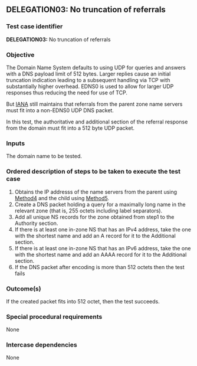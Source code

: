 ## DELEGATION03: No truncation of referrals

### Test case identifier

**DELEGATION03:** No truncation of referrals

### Objective

The Domain Name System defaults to using UDP for queries and answers with a
DNS payload limit of 512 bytes. Larger replies cause an initial truncation
indication leading to a subsequent handling via TCP with substantially
higher overhead. EDNS0 is used to allow for larger UDP responses thus
reducing the need for use of TCP.

But [IANA](https://www.iana.org/help/nameserver-requirements) still
maintains that referrals from the parent zone name servers must fit into
a non-EDNS0 UDP DNS packet.

In this test, the authoritative and additional section of the referral
response from the domain must fit into a 512 byte UDP packet.

### Inputs

The domain name to be tested.

### Ordered description of steps to be taken to execute the test case

1. Obtains the IP addresss of the name servers from the parent using
   [Method4](../Methods.md) and the child using [Method5](../Methods.md).
2. Create a DNS packet holding a query for a maximally long name in the relevant
zone (that is, 255 octets including label separators).
3. Add all unique NS records for the zone obtained from step1 to the Authority section.
4. If there is at least one in-zone NS that has an IPv4 address, take the
one with the shortest name and add an A record for it to the Additional
section.
5. If there is at least one in-zone NS that has an IPv6 address, take the
one with the shortest name and add an AAAA record for it to the Additional
section.
6. If the DNS packet after encoding is more than 512 octets then the test
fails

### Outcome(s)

If the created packet fits into 512 octet, then the test succeeds.

### Special procedural requirements

None

### Intercase dependencies

None
